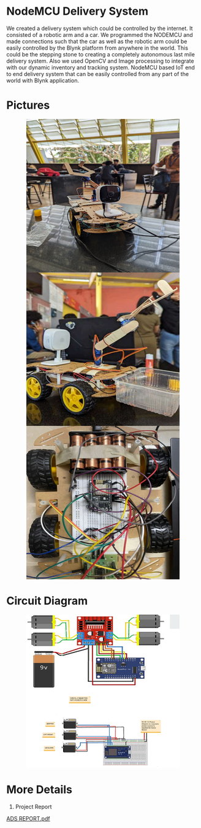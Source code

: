 # NodeMCU Delivery System
We created a delivery system which could be controlled by the internet. It consisted of a robotic arm and a car. We programmed the NODEMCU and made connections such that the car as well as the robotic arm could be easily controlled by the Blynk platform from anywhere in the world. This could be the stepping stone to creating a completely autonomous last mile delivery system. Also we used OpenCV and Image processing to integrate with our dynamic inventory and tracking system.
NodeMCU based IoT end to end delivery system that can be easily controlled from any part of the world with Blynk application.

# Pictures

<p align="center">
  <img src = "https://github.com/PranavDarshan/ESP8266-IoT-Delivery-Vehicle/blob/main/assets/car.jpg" width=400 height=400 align="center"/>
  <img src = "https://github.com/PranavDarshan/ESP8266-IoT-Delivery-Vehicle/blob/main/assets/robotic_arm.png" width=400 height=400 align="center"/>
  <img src = "https://github.com/PranavDarshan/ESP8266-IoT-Delivery-Vehicle/blob/main/assets/circuit.png" width=400 height=400 align="center"/>
</p>

# Circuit Diagram

<p align="center">
  <img src = "https://github.com/PranavDarshan/ESP8266-IoT-Delivery-Vehicle/blob/main/assets/circuit_diagram.png" width=400 height=400 align="center"/>
</p>

# More Details

1. Project Report

[ADS REPORT.pdf](https://github.com/PranavDarshan/ESP8266-IoT-Delivery-Vehicle/blob/main/assets/ADS.REPORT.pdf)
